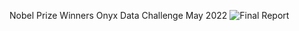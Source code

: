 
Nobel Prize Winners Onyx Data Challenge May 2022
![Final Report](https://user-images.githubusercontent.com/106047080/171807413-4c435c11-d46b-4b91-a683-0be3062f2454.PNG)
